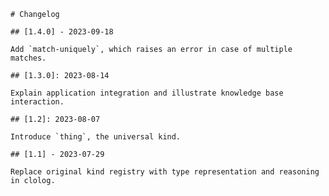 	# Changelog

	## [1.4.0] - 2023-09-18

	Add `match-uniquely`, which raises an error in case of multiple matches.

	## [1.3.0]: 2023-08-14

	Explain application integration and illustrate knowledge base interaction.

	## [1.2]: 2023-08-07

	Introduce `thing`, the universal kind.

	## [1.1] - 2023-07-29

	Replace original kind registry with type representation and reasoning in clolog.

	
